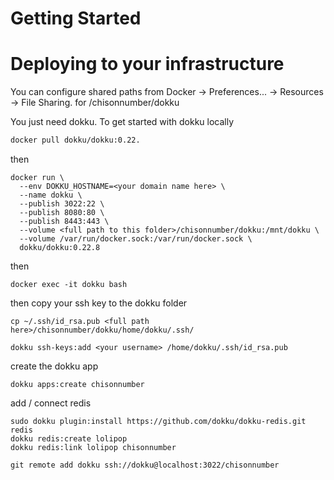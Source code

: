 # Getting Started

# Deploying to your infrastructure

You can configure shared paths from Docker -> Preferences... -> Resources -> File Sharing.
for <full path to this folder>/chisonnumber/dokku


You just need dokku. To get started with dokku locally
```sh
docker pull dokku/dokku:0.22.
```
then
```
docker run \
  --env DOKKU_HOSTNAME=<your domain name here> \
  --name dokku \
  --publish 3022:22 \
  --publish 8080:80 \
  --publish 8443:443 \
  --volume <full path to this folder>/chisonnumber/dokku:/mnt/dokku \
  --volume /var/run/docker.sock:/var/run/docker.sock \
  dokku/dokku:0.22.8
```
then
```
docker exec -it dokku bash
```

then copy your ssh key to the dokku folder
```
cp ~/.ssh/id_rsa.pub <full path here>/chisonnumber/dokku/home/dokku/.ssh/
```

```
dokku ssh-keys:add <your username> /home/dokku/.ssh/id_rsa.pub
```

create the dokku app
```
dokku apps:create chisonnumber
```

add / connect redis
```
sudo dokku plugin:install https://github.com/dokku/dokku-redis.git redis
dokku redis:create lolipop
dokku redis:link lolipop chisonnumber
```

```
git remote add dokku ssh://dokku@localhost:3022/chisonnumber
```